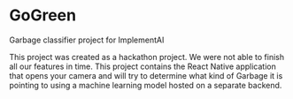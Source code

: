 # GoGreen
Garbage classifier project for ImplementAI

This project was created as a hackathon project. We were not able to finish all our features in time. 
This project contains the React Native application that opens your camera and will try to determine what kind of Garbage it is pointing to using a machine learning model hosted on a separate backend.
